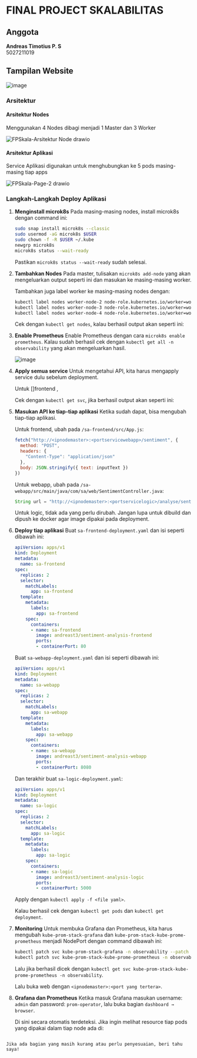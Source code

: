 
# FINAL PROJECT SKALABILITAS

## Anggota
**Andreas Timotius P. S**  
5027211019

## Tampilan Website

![image](https://github.com/andreasTimo/FP_Skalabilitas/assets/56831859/1f427938-c767-4520-aceb-96a70cd6941d)


### Arsitektur
#### Arsitektur Nodes
Menggunakan 4 Nodes dibagi menjadi 1 Master dan 3 Worker

![FPSkala-Arsitektur Node drawio](https://github.com/andreasTimo/FP_Skalabilitas/assets/56831859/157acf35-3fe1-4a3c-ba3e-a4db9da264d5)


#### Arsitektur Aplikasi
Service Aplikasi digunakan untuk menghubungkan ke 5 pods masing-masing tiap apps

![FPSkala-Page-2 drawio](https://github.com/andreasTimo/FP_Skalabilitas/assets/56831859/9594020d-c44a-4133-8a40-f3aae5ad28ef)


### Langkah-Langkah Deploy Aplikasi
1. **Menginstall microk8s**
   Pada masing-masing nodes, install microk8s dengan command ini:
   ```bash
   sudo snap install microk8s --classic
   sudo usermod -aG microk8s $USER
   sudo chown -f -R $USER ~/.kube
   newgrp microk8s
   microk8s status --wait-ready
   ```
   Pastikan `microk8s status --wait-ready` sudah selesai.

2. **Tambahkan Nodes**
   Pada master, tulisakan `microk8s add-node` yang akan mengeluarkan output seperti ini dan masukan ke masing-masing worker.

   Tambahkan juga label worker ke masing-masing nodes dengan:
   ```bash
   kubectl label nodes worker-node-2 node-role.kubernetes.io/worker=worker
   kubectl label nodes worker-node-3 node-role.kubernetes.io/worker=worker
   kubectl label nodes worker-node-4 node-role.kubernetes.io/worker=worker
   ```
   Cek dengan `kubectl get nodes`, kalau berhasil output akan seperti ini:

3. **Enable Prometheus**
   Enable Prometheus dengan cara `microk8s enable prometheus`. Kalau sudah berhasil cek dengan `kubectl get all -n observability` yang akan mengeluarkan hasil.

   ![image](https://github.com/andreasTimo/FP_Skalabilitas/assets/56831859/62f741f0-0df8-4802-a728-3bc8cfdf49e3)


5. **Apply semua service**
   Untuk mengetahui API, kita harus mengapply service dulu sebelum deployment.

   Untuk []frontend , 

   Cek dengan `kubectl get svc`, jika berhasil output akan seperti ini:

6. **Masukan API ke tiap-tiap aplikasi**
   Ketika sudah dapat, bisa mengubah tiap-tiap aplikasi.

   Untuk frontend, ubah pada `/sa-frontend/src/App.js`:
   ```javascript
   fetch("http://<ipnodemaster>:<portservicewebapp>/sentiment", {
     method: "POST",
     headers: {
       "Content-Type": "application/json"
     },
     body: JSON.stringify({ text: inputText })
   })
   ```

   Untuk webapp, ubah pada `/sa-webapp/src/main/java/com/sa/web/SentimentController.java`:
   ```java
   String url = "http://<ipnodemaster>:<portservicelogic>/analyse/sentiment";
   ```

   Untuk logic, tidak ada yang perlu dirubah. Jangan lupa untuk dibuild dan dipush ke docker agar image dipakai pada deployment.

7. **Deploy tiap aplikasi**
   Buat `sa-frontend-deployment.yaml` dan isi seperti dibawah ini:
   ```yaml
   apiVersion: apps/v1
   kind: Deployment
   metadata:
     name: sa-frontend
   spec:
     replicas: 2
     selector:
       matchLabels:
         app: sa-frontend
     template:
       metadata:
         labels:
           app: sa-frontend
       spec:
         containers:
         - name: sa-frontend
           image: andreast3/sentiment-analysis-frontend
           ports:
           - containerPort: 80
   ```

   Buat `sa-webapp-deployment.yaml` dan isi seperti dibawah ini:
   ```yaml
   apiVersion: apps/v1
   kind: Deployment
   metadata:
     name: sa-webapp
   spec:
     replicas: 2
     selector:
       matchLabels:
         app: sa-webapp
     template:
       metadata:
         labels:
           app: sa-webapp
       spec:
         containers:
         - name: sa-webapp
           image: andreast3/sentiment-analysis-webapp
           ports:
           - containerPort: 8080
   ```

   Dan terakhir buat `sa-logic-deployment.yaml`:
   ```yaml
   apiVersion: apps/v1
   kind: Deployment
   metadata:
     name: sa-logic
   spec:
     replicas: 2
     selector:
       matchLabels:
         app: sa-logic
     template:
       metadata:
         labels:
           app: sa-logic
       spec:
         containers:
         - name: sa-logic
           image: andreast3/sentiment-analysis-logic
           ports:
           - containerPort: 5000
   ```

   Apply dengan `kubectl apply -f <file yaml>`.

   Kalau berhasil cek dengan `kubectl get pods` dan `kubectl get deployment`.

8. **Monitoring**
   Untuk membuka Grafana dan Prometheus, kita harus mengubah `kube-prom-stack-grafana` dan `kube-prom-stack-kube-prome-prometheus` menjadi NodePort dengan command dibawah ini:
   ```bash
   kubectl patch svc kube-prom-stack-grafana -n observability --patch '{"spec": {"type": "NodePort"}}'
   kubectl patch svc kube-prom-stack-kube-prome-prometheus -n observability --patch '{"spec": {"type": "NodePort"}}'
   ```

   Lalu jika berhasil dicek dengan `kubectl get svc kube-prom-stack-kube-prome-prometheus -n observability`.

   Lalu buka web dengan `<ipnodemaster>:<port yang tertera>`.

9. **Grafana dan Prometheus**
   Ketika masuk Grafana masukan username: `admin` dan password: `prom-operator`, lalu buka bagian `dashboard → browser`.

   Di sini secara otomatis terdeteksi. Jika ingin melihat resource tiap pods yang dipakai dalam tiap node ada di:
```

Jika ada bagian yang masih kurang atau perlu penyesuaian, beri tahu saya!
   
